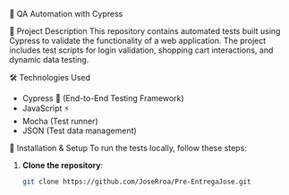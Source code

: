 🧪 QA Automation with Cypress

📌 Project Description
This repository contains automated tests built using Cypress to validate the functionality of a web application. The project includes test scripts for login validation, shopping cart interactions, and dynamic data testing.

🛠️ Technologies Used
- Cypress 📌 (End-to-End Testing Framework)
- JavaScript ⚡
- Mocha (Test runner)
- JSON (Test data management)

🚀 Installation & Setup
To run the tests locally, follow these steps:

1. **Clone the repository**:
   ```bash
   git clone https://github.com/JoseRroa/Pre-EntregaJose.git
